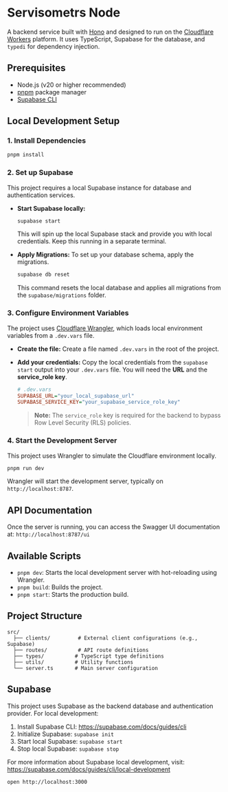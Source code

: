 # Servisometrs Node

A backend service built with [Hono](https://hono.dev/) and designed to run on the [Cloudflare Workers](https://workers.cloudflare.com/) platform. It uses TypeScript, Supabase for the database, and `typedi` for dependency injection.

## Prerequisites

- Node.js (v20 or higher recommended)
- [pnpm](https://pnpm.io/installation) package manager
- [Supabase CLI](https://supabase.com/docs/guides/cli)

## Local Development Setup

### 1. Install Dependencies
```bash
pnpm install
```

### 2. Set up Supabase
This project requires a local Supabase instance for database and authentication services.

- **Start Supabase locally:**
  ```bash
  supabase start
  ```
  This will spin up the local Supabase stack and provide you with local credentials. Keep this running in a separate terminal.

- **Apply Migrations:**
  To set up your database schema, apply the migrations.
  ```bash
  supabase db reset
  ```
  This command resets the local database and applies all migrations from the `supabase/migrations` folder.

### 3. Configure Environment Variables
The project uses [Cloudflare Wrangler](https://developers.cloudflare.com/workers/wrangler/), which loads local environment variables from a `.dev.vars` file.

- **Create the file:**
  Create a file named `.dev.vars` in the root of the project.

- **Add your credentials:**
  Copy the local credentials from the `supabase start` output into your `.dev.vars` file. You will need the **URL** and the **service_role key**.

  ```ini
  # .dev.vars
  SUPABASE_URL="your_local_supabase_url"
  SUPABASE_SERVICE_KEY="your_supabase_service_role_key"
  ```

  > **Note:** The `service_role` key is required for the backend to bypass Row Level Security (RLS) policies.

### 4. Start the Development Server
This project uses Wrangler to simulate the Cloudflare environment locally.

```bash
pnpm run dev
```
Wrangler will start the development server, typically on `http://localhost:8787`.

## API Documentation

Once the server is running, you can access the Swagger UI documentation at:
`http://localhost:8787/ui`

## Available Scripts

- `pnpm dev`: Starts the local development server with hot-reloading using Wrangler.
- `pnpm build`: Builds the project.
- `pnpm start`: Starts the production build.

## Project Structure

```
src/
  ├── clients/         # External client configurations (e.g., Supabase)
  ├── routes/          # API route definitions
  ├── types/          # TypeScript type definitions
  ├── utils/          # Utility functions
  └── server.ts       # Main server configuration
```

## Supabase

This project uses Supabase as the backend database and authentication provider. For local development:

1. Install Supabase CLI: https://supabase.com/docs/guides/cli
2. Initialize Supabase: `supabase init`
3. Start local Supabase: `supabase start`
4. Stop local Supabase: `supabase stop`

For more information about Supabase local development, visit:
https://supabase.com/docs/guides/cli/local-development

```
open http://localhost:3000
```
